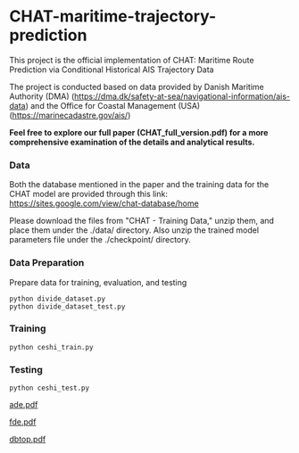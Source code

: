 # CHAT-maritime-trajectory-prediction
This project is the official implementation of CHAT: Maritime Route Prediction via Conditional Historical AIS Trajectory Data

The project is conducted based on data provided by Danish Maritime Authority (DMA) (https://dma.dk/safety-at-sea/navigational-information/ais-data) and the Office for Coastal Management (USA) (https://marinecadastre.gov/ais/)

**Feel free to explore our full paper (CHAT_full_version.pdf) for a more comprehensive examination of the details and analytical results.**

### Data
Both the database mentioned in the paper and the training data for the CHAT model are provided through this link: https://sites.google.com/view/chat-database/home

Please download the files from "CHAT - Training Data," unzip them, and place them under the ./data/ directory.
Also unzip the trained model parameters file under the ./checkpoint/ directory.


### Data Preparation 
Prepare data for training, evaluation, and testing
````
python divide_dataset.py
python divide_dataset_test.py 
````

### Training
````
python ceshi_train.py
````

### Testing
````
python ceshi_test.py
````
[ade.pdf](https://github.com/sqiual/CHAT-maritime-route-recommendation/files/13231451/ade.pdf)

[fde.pdf](https://github.com/sqiual/CHAT-maritime-route-recommendation/files/13231450/fde.pdf)

[dbtop.pdf](https://github.com/sqiual/CHAT-maritime-route-recommendation/files/13231452/dbtop.pdf)


